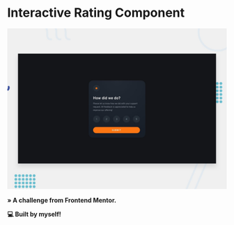 # Interactive Rating Component

![Design preview for the Interactive rating component coding challenge](./design/desktop-preview.jpg)

**» A challenge from Frontend Mentor.**

**💻 Built by myself!**
